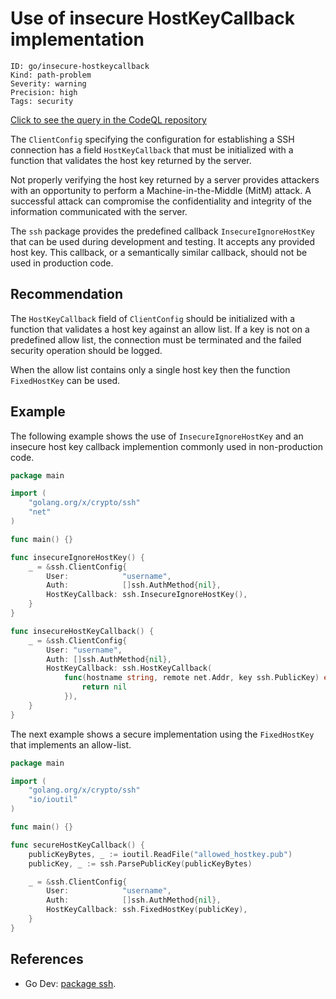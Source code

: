 # Use of insecure HostKeyCallback implementation

```
ID: go/insecure-hostkeycallback
Kind: path-problem
Severity: warning
Precision: high
Tags: security

```
[Click to see the query in the CodeQL repository](https://github.com/github/codeql-go/tree/main/ql/src/Security/CWE-322/InsecureHostKeyCallback.ql)

The `ClientConfig` specifying the configuration for establishing a SSH connection has a field `HostKeyCallback` that must be initialized with a function that validates the host key returned by the server.

Not properly verifying the host key returned by a server provides attackers with an opportunity to perform a Machine-in-the-Middle (MitM) attack. A successful attack can compromise the confidentiality and integrity of the information communicated with the server.

The `ssh` package provides the predefined callback `InsecureIgnoreHostKey` that can be used during development and testing. It accepts any provided host key. This callback, or a semantically similar callback, should not be used in production code.


## Recommendation
The `HostKeyCallback` field of `ClientConfig` should be initialized with a function that validates a host key against an allow list. If a key is not on a predefined allow list, the connection must be terminated and the failed security operation should be logged.

When the allow list contains only a single host key then the function `FixedHostKey` can be used.


## Example
The following example shows the use of `InsecureIgnoreHostKey` and an insecure host key callback implemention commonly used in non-production code.


```go
package main

import (
	"golang.org/x/crypto/ssh"
	"net"
)

func main() {}

func insecureIgnoreHostKey() {
	_ = &ssh.ClientConfig{
		User:            "username",
		Auth:            []ssh.AuthMethod{nil},
		HostKeyCallback: ssh.InsecureIgnoreHostKey(),
	}
}

func insecureHostKeyCallback() {
	_ = &ssh.ClientConfig{
		User: "username",
		Auth: []ssh.AuthMethod{nil},
		HostKeyCallback: ssh.HostKeyCallback(
			func(hostname string, remote net.Addr, key ssh.PublicKey) error {
				return nil
			}),
	}
}

```
The next example shows a secure implementation using the `FixedHostKey` that implements an allow-list.


```go
package main

import (
	"golang.org/x/crypto/ssh"
	"io/ioutil"
)

func main() {}

func secureHostKeyCallback() {
	publicKeyBytes, _ := ioutil.ReadFile("allowed_hostkey.pub")
	publicKey, _ := ssh.ParsePublicKey(publicKeyBytes)

	_ = &ssh.ClientConfig{
		User:            "username",
		Auth:            []ssh.AuthMethod{nil},
		HostKeyCallback: ssh.FixedHostKey(publicKey),
	}
}

```

## References
* Go Dev: [package ssh](https://pkg.go.dev/golang.org/x/crypto/ssh?tab=doc).